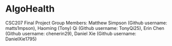 # AlgoHealth
CSC207 Final Project
Group Members: 
Matthew Simpson (Github username: matts1mpson),
Haoming (Tony) Qi (Github username: TonyQi25), 
 Erin Chen (Github username: chenerin29),
Daniel Xie (Github username: DanielXie1795)
